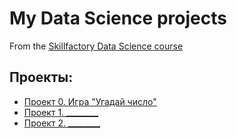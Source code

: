 # My Data Science projects
From the [Skillfactory Data Science course](https://skillfactory.ru/data-scientist-pro)

## Проекты:

* [Проект 0. Игра "Угадай число"](https://github.com/OlgaUman/DS-course/tree/main/Project_0)
* [Проект 1. ________](____)
* [Проект 2. ________](_____)